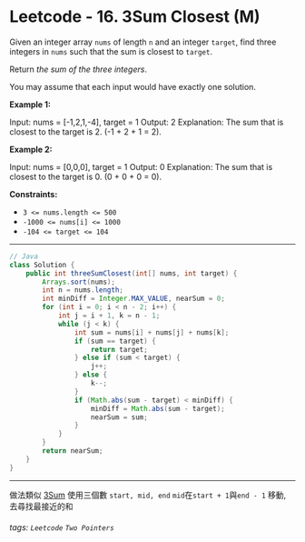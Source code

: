 # Leetcode - 16. 3Sum Closest (M)

Given an integer array `nums` of length `n` and an integer `target`, find three integers in `nums` such that the sum is closest to `target`.

Return _the sum of the three integers_.

You may assume that each input would have exactly one solution.

**Example 1:**

Input: nums = \[-1,2,1,-4\], target = 1
Output: 2
Explanation: The sum that is closest to the target is 2. (-1 \+ 2 \+ 1 = 2).

**Example 2:**

Input: nums = \[0,0,0\], target = 1
Output: 0
Explanation: The sum that is closest to the target is 0. (0 \+ 0 \+ 0 = 0).

**Constraints:**

-   `3 <= nums.length <= 500`
-   `-1000 <= nums[i] <= 1000`
-   `-104 <= target <= 104`

---

```java
// Java  
class Solution {  
    public int threeSumClosest(int[] nums, int target) {  
        Arrays.sort(nums);  
        int n = nums.length;  
        int minDiff = Integer.MAX_VALUE, nearSum = 0;  
        for (int i = 0; i < n - 2; i++) {  
            int j = i + 1, k = n - 1;  
            while (j < k) {  
                int sum = nums[i] + nums[j] + nums[k];  
                if (sum == target) {  
                    return target;  
                } else if (sum < target) {  
                    j++;  
                } else {  
                    k--;  
                }  
                if (Math.abs(sum - target) < minDiff) {  
                    minDiff = Math.abs(sum - target);  
                    nearSum = sum;  
                }  
            }  
        }  
        return nearSum;  
    }  
}
```

---

做法類似 [3Sum](https://hackmd.io/UDpXOzB_TW6be_-hhnYwZA?view)
使用三個數 `start, mid, end`
`mid`在`start + 1`與`end - 1` 移動, 去尋找最接近的和


###### tags: `Leetcode` `Two Pointers`